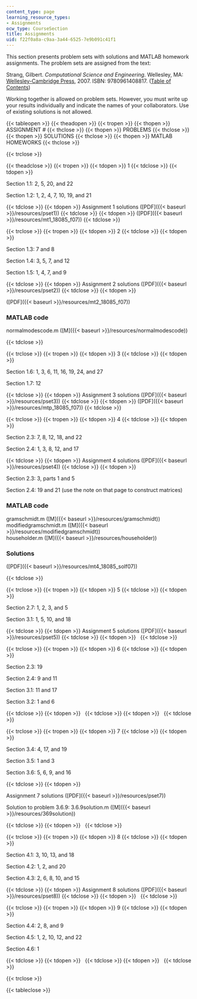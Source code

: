 ```yaml
---
content_type: page
learning_resource_types:
- Assignments
ocw_type: CourseSection
title: Assignments
uid: f22f0a8a-c9aa-3a44-6525-7e9b091c41f1
---
```


This section presents problem sets with solutions and MATLAB homework assignments. The problem sets are assigned from the text:

Strang, Gilbert. _Computational Science and Engineering_. Wellesley, MA: [Wellesley-Cambridge Press](http://www.wellesleycambridge.com/), 2007. ISBN: 9780961408817. ([Table of Contents](http://www-math.mit.edu/cse/#toc))

Working together is allowed on problem sets. However, you must write up your results individually and indicate the names of your collaborators. Use of existing solutions is not allowed.

{{< tableopen >}}
{{< theadopen >}}
{{< tropen >}}
{{< thopen >}}
ASSIGNMENT #
{{< thclose >}}
{{< thopen >}}
PROBLEMS
{{< thclose >}}
{{< thopen >}}
SOLUTIONS
{{< thclose >}}
{{< thopen >}}
MATLAB HOMEWORKS
{{< thclose >}}

{{< trclose >}}

{{< theadclose >}}
{{< tropen >}}
{{< tdopen >}}
1
{{< tdclose >}}
{{< tdopen >}}


Section 1.1: 2, 5, 20, and 22

Section 1.2: 1, 2, 4, 7, 10, 19, and 21


{{< tdclose >}}
{{< tdopen >}}
Assignment 1 solutions ([PDF]({{< baseurl >}}/resources/pset1))
{{< tdclose >}}
{{< tdopen >}}
([PDF]({{< baseurl >}}/resources/mt1_18085_f07))
{{< tdclose >}}

{{< trclose >}}
{{< tropen >}}
{{< tdopen >}}
2
{{< tdclose >}}
{{< tdopen >}}


Section 1.3: 7 and 8

Section 1.4: 3, 5, 7, and 12

Section 1.5: 1, 4, 7, and 9


{{< tdclose >}}
{{< tdopen >}}
Assignment 2 solutions ([PDF]({{< baseurl >}}/resources/pset2))
{{< tdclose >}}
{{< tdopen >}}


([PDF]({{< baseurl >}}/resources/mt2_18085_f07))

### MATLAB code

normalmodescode.m ([M]({{< baseurl >}}/resources/normalmodescode))


{{< tdclose >}}

{{< trclose >}}
{{< tropen >}}
{{< tdopen >}}
3
{{< tdclose >}}
{{< tdopen >}}


Section 1.6: 1, 3, 6, 11, 16, 19, 24, and 27

Section 1.7: 12


{{< tdclose >}}
{{< tdopen >}}
Assignment 3 solutions ([PDF]({{< baseurl >}}/resources/pset3))
{{< tdclose >}}
{{< tdopen >}}
([PDF]({{< baseurl >}}/resources/mtp_18085_f07))
{{< tdclose >}}

{{< trclose >}}
{{< tropen >}}
{{< tdopen >}}
4
{{< tdclose >}}
{{< tdopen >}}


Section 2.3: 7, 8, 12, 18, and 22

Section 2.4: 1, 3, 8, 12, and 17


{{< tdclose >}}
{{< tdopen >}}
Assignment 4 solutions ([PDF]({{< baseurl >}}/resources/pset4))
{{< tdclose >}}
{{< tdopen >}}


Section 2.3: 3, parts 1 and 5

Section 2.4: 19 and 21 (use the note on that page to construct matrices)

### MATLAB code

gramschmidt.m ([M]({{< baseurl >}}/resources/gramschmidt))  
modifiedgramschmidt.m ([M]({{< baseurl >}}/resources/modifiedgramschmidt))  
householder.m ([M]({{< baseurl >}}/resources/householder))

### Solutions

([PDF]({{< baseurl >}}/resources/mt4_18085_solf07))


{{< tdclose >}}

{{< trclose >}}
{{< tropen >}}
{{< tdopen >}}
5
{{< tdclose >}}
{{< tdopen >}}


Section 2.7: 1, 2, 3, and 5

Section 3.1: 1, 5, 10, and 18


{{< tdclose >}}
{{< tdopen >}}
Assignment 5 solutions ([PDF]({{< baseurl >}}/resources/pset5))
{{< tdclose >}}
{{< tdopen >}}
 
{{< tdclose >}}

{{< trclose >}}
{{< tropen >}}
{{< tdopen >}}
6
{{< tdclose >}}
{{< tdopen >}}


Section 2.3: 19

Section 2.4: 9 and 11

Section 3.1: 11 and 17

Section 3.2: 1 and 6


{{< tdclose >}}
{{< tdopen >}}
 
{{< tdclose >}}
{{< tdopen >}}
 
{{< tdclose >}}

{{< trclose >}}
{{< tropen >}}
{{< tdopen >}}
7
{{< tdclose >}}
{{< tdopen >}}


Section 3.4: 4, 17, and 19

Section 3.5: 1 and 3

Section 3.6: 5, 6, 9, and 16


{{< tdclose >}}
{{< tdopen >}}


Assignment 7 solutions ([PDF]({{< baseurl >}}/resources/pset7))

Solution to problem 3.6.9: 3.6.9solution.m ([M]({{< baseurl >}}/resources/369solution))


{{< tdclose >}}
{{< tdopen >}}
 
{{< tdclose >}}

{{< trclose >}}
{{< tropen >}}
{{< tdopen >}}
8
{{< tdclose >}}
{{< tdopen >}}


Section 4.1: 3, 10, 13, and 18

Section 4.2: 1, 2, and 20

Section 4.3: 2, 6, 8, 10, and 15


{{< tdclose >}}
{{< tdopen >}}
Assignment 8 solutions ([PDF]({{< baseurl >}}/resources/pset8))
{{< tdclose >}}
{{< tdopen >}}
 
{{< tdclose >}}

{{< trclose >}}
{{< tropen >}}
{{< tdopen >}}
9
{{< tdclose >}}
{{< tdopen >}}


Section 4.4: 2, 8, and 9

Section 4.5: 1, 2, 10, 12, and 22

Section 4.6: 1


{{< tdclose >}}
{{< tdopen >}}
 
{{< tdclose >}}
{{< tdopen >}}
 
{{< tdclose >}}

{{< trclose >}}

{{< tableclose >}}